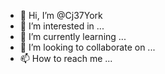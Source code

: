 - 👋 Hi, I’m @Cj37York
- 👀 I’m interested in ...
- 🌱 I’m currently learning ...
- 💞️ I’m looking to collaborate on ...
- 📫 How to reach me ...

<!---
Cj37York/Cj37York is a ✨ special ✨ repository because its `README.md` (this file) appears on your GitHub profile.
You can click the Preview link to take a look at your changes.
--->
